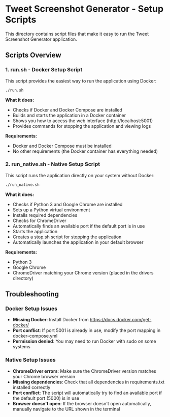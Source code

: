 # Tweet Screenshot Generator - Setup Scripts

This directory contains script files that make it easy to run the Tweet Screenshot Generator application.

## Scripts Overview

### 1. run.sh - Docker Setup Script

This script provides the easiest way to run the application using Docker:

```bash
./run.sh
```

**What it does:**
- Checks if Docker and Docker Compose are installed
- Builds and starts the application in a Docker container
- Shows you how to access the web interface (http://localhost:5001)
- Provides commands for stopping the application and viewing logs

**Requirements:**
- Docker and Docker Compose must be installed
- No other requirements (the Docker container has everything needed)

### 2. run_native.sh - Native Setup Script

This script runs the application directly on your system without Docker:

```bash
./run_native.sh
```

**What it does:**
- Checks if Python 3 and Google Chrome are installed
- Sets up a Python virtual environment
- Installs required dependencies
- Checks for ChromeDriver
- Automatically finds an available port if the default port is in use
- Starts the application
- Creates a stop.sh script for stopping the application
- Automatically launches the application in your default browser

**Requirements:**
- Python 3
- Google Chrome
- ChromeDriver matching your Chrome version (placed in the drivers directory)

## Troubleshooting

### Docker Setup Issues

- **Missing Docker**: Install Docker from https://docs.docker.com/get-docker/
- **Port conflict**: If port 5001 is already in use, modify the port mapping in docker-compose.yml
- **Permission denied**: You may need to run Docker with sudo on some systems

### Native Setup Issues

- **ChromeDriver errors**: Make sure the ChromeDriver version matches your Chrome browser version
- **Missing dependencies**: Check that all dependencies in requirements.txt installed correctly
- **Port conflict**: The script will automatically try to find an available port if the default port (5000) is in use
- **Browser doesn't open**: If the browser doesn't open automatically, manually navigate to the URL shown in the terminal
